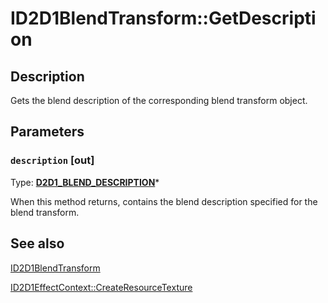 # ID2D1BlendTransform::GetDescription

## Description

Gets the blend description of the corresponding blend transform object.

## Parameters

### `description` [out]

Type: **[D2D1_BLEND_DESCRIPTION](https://learn.microsoft.com/windows/desktop/api/d2d1effectauthor/ns-d2d1effectauthor-d2d1_blend_description)***

When this method returns, contains the blend description specified for the blend transform.

## See also

[ID2D1BlendTransform](https://learn.microsoft.com/windows/desktop/api/d2d1effectauthor/nn-d2d1effectauthor-id2d1blendtransform)

[ID2D1EffectContext::CreateResourceTexture](https://learn.microsoft.com/windows/desktop/api/d2d1effectauthor/nf-d2d1effectauthor-id2d1effectcontext-createresourcetexture)